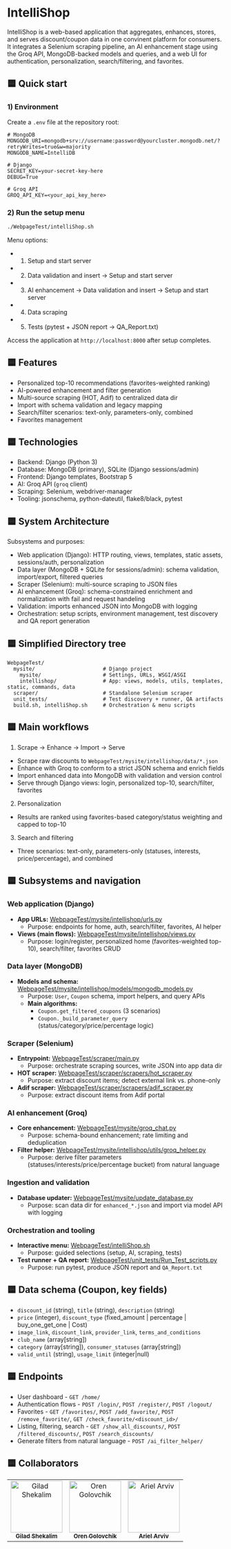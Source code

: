 # IntelliShop

IntelliShop is a web-based application that aggregates, enhances, stores, and serves discount/coupon data in one convinent platform for consumers. It integrates a Selenium scraping pipeline, an AI enhancement stage using the Groq API, MongoDB-backed models and queries, and a web UI for authentication, personalization, search/filtering, and favorites.

## 🟦 Quick start

### 1) Environment

Create a `.env` file at the repository root:

```
# MongoDB
MONGODB_URI=mongodb+srv://username:password@yourcluster.mongodb.net/?retryWrites=true&w=majority
MONGODB_NAME=IntelliDB

# Django
SECRET_KEY=your-secret-key-here
DEBUG=True

# Groq API
GROQ_API_KEY=<your_api_key_here>
```

### 2) Run the setup menu

```bash
./WebpageTest/intelliShop.sh
```

Menu options:
- 1. Setup and start server
- 2. Data validation and insert → Setup and start server
- 3. AI enhancement → Data validation and insert → Setup and start server
- 4. Data scraping
- 5. Tests (pytest + JSON report → QA_Report.txt)

Access the application at `http://localhost:8000` after setup completes.

## 🟦 Features

- Personalized top-10 recommendations (favorites-weighted ranking)
- AI-powered enhancement and filter generation
- Multi-source scraping (HOT, Adif) to centralized data dir
- Import with schema validation and legacy mapping
- Search/filter scenarios: text-only, parameters-only, combined
- Favorites management

## 🟦 Technologies

- Backend: Django (Python 3)
- Database: MongoDB (primary), SQLite (Django sessions/admin)
- Frontend: Django templates, Bootstrap 5
- AI: Groq API (`groq` client)
- Scraping: Selenium, webdriver-manager
- Tooling: jsonschema, python-dateutil, flake8/black, pytest

## 🟦 System Architecture

Subsystems and purposes:

- Web application (Django): HTTP routing, views, templates, static assets, sessions/auth, personalization
- Data layer (MongoDB + SQLite for sessions/admin): schema validation, import/export, filtered queries
- Scraper (Selenium): multi-source scraping to JSON files
- AI enhancement (Groq): schema-constrained enrichment and normalization with fail and request handeling
- Validation: imports enhanced JSON into MongoDB with logging
- Orchestration: setup scripts, environment management, test discovery and QA report generation

## 🟦 Simplified Directory tree

```
WebpageTest/
  mysite/                      # Django project
    mysite/                    # Settings, URLs, WSGI/ASGI
    intellishop/               # App: views, models, utils, templates, static, commands, data
  scraper/                     # Standalone Selenium scraper
  unit_tests/                  # Test discovery + runner, QA artifacts
  build.sh, intelliShop.sh     # Orchestration & menu scripts
```

## 🟦 Main workflows

1) Scrape → Enhance → Import → Serve
- Scrape raw discounts to `WebpageTest/mysite/intellishop/data/*.json`
- Enhance with Groq to conform to a strict JSON schema and enrich fields
- Import enhanced data into MongoDB with validation and version control
- Serve through Django views: login, personalized top-10, search/filter, favorites

2) Personalization
- Results are ranked using favorites-based category/status weighting and capped to top-10

3) Search and filtering
- Three scenarios: text-only, parameters-only (statuses, interests, price/percentage), and combined

## 🟦 Subsystems and navigation

### Web application (Django)
- **App URLs:** [WebpageTest/mysite/intellishop/urls.py](WebpageTest/mysite/intellishop/urls.py)
  - Purpose: endpoints for home, auth, search/filter, favorites, AI helper
- **Views (main flows):** [WebpageTest/mysite/intellishop/views.py](WebpageTest/mysite/intellishop/views.py)
  - Purpose: login/register, personalized home (favorites-weighted top-10), search/filter, favorites CRUD

### Data layer (MongoDB)
- **Models and schema:** [WebpageTest/mysite/intellishop/models/mongodb_models.py](WebpageTest/mysite/intellishop/models/mongodb_models.py)
  - Purpose: `User`, `Coupon` schema, import helpers, and query APIs
  - **Main algorithms:**
    - `Coupon.get_filtered_coupons` (3 scenarios)
    - `Coupon._build_parameter_query` (status/category/price/percentage logic)

### Scraper (Selenium)
- **Entrypoint:** [WebpageTest/scraper/main.py](WebpageTest/scraper/main.py)
  - Purpose: orchestrate scraping sources, write JSON into app data dir
- **HOT scraper:** [WebpageTest/scraper/scrapers/hot_scraper.py](WebpageTest/scraper/scrapers/hot_scraper.py)
  - Purpose: extract discount items; detect external link vs. phone-only
- **Adif scraper:** [WebpageTest/scraper/scrapers/adif_scraper.py](WebpageTest/scraper/scrapers/adif_scraper.py)
  - Purpose: extract discount items from Adif portal

### AI enhancement (Groq)
- **Core enhancement:** [WebpageTest/mysite/groq_chat.py](WebpageTest/mysite/groq_chat.py)
  - Purpose: schema-bound enhancement; rate limiting and deduplication
- **Filter helper:** [WebpageTest/mysite/intellishop/utils/groq_helper.py](WebpageTest/mysite/intellishop/utils/groq_helper.py)
  - Purpose: derive filter parameters (statuses/interests/price/percentage bucket) from natural language

### Ingestion and validation
- **Database updater:** [WebpageTest/mysite/update_database.py](WebpageTest/mysite/update_database.py)
  - Purpose: scan data dir for `enhanced_*.json` and import via model API with logging

### Orchestration and tooling
- **Interactive menu:** [WebpageTest/intelliShop.sh](WebpageTest/intelliShop.sh)
  - Purpose: guided selections (setup, AI, scraping, tests)
- **Test runner + QA report:** [WebpageTest/unit_tests/Run_Test_scripts.py](WebpageTest/unit_tests/Run_Test_scripts.py)
  - Purpose: run pytest, produce JSON report and `QA_Report.txt`

## 🟦 Data schema (Coupon, key fields)

- `discount_id` (string), `title` (string), `description` (string)
- `price` (integer), `discount_type` (fixed_amount | percentage | buy_one_get_one | Cost)
- `image_link`, `discount_link`, `provider_link`, `terms_and_conditions`
- `club_name` (array[string])
- `category` (array[string]), `consumer_statuses` (array[string])
- `valid_until` (string), `usage_limit` (integer|null)

## 🟦 Endpoints

- User dashboard - `GET /home/`
- Authentication flows - `POST /login/`, `POST /register/`, `POST /logout/`
- Favorites - `GET /favorites/`, `POST /add_favorite/`, `POST /remove_favorite/`, `GET /check_favorite/<discount_id>/`
- Listing, filtering, search - `GET /show_all_discounts/`, `POST /filtered_discounts/`, `POST /search_discounts/`
- Generate filters from natural language - `POST /ai_filter_helper/`

## 🟦 Collaborators

<table>
  <tr>
    <td align="center">
      <a href="https://github.com/GiladShekalim">
        <img src="https://github.com/GiladShekalim.png?size=120" width="120" height="120" alt="Gilad Shekalim" />
        <br />
        <sub><b>Gilad Shekalim</b></sub>
      </a>
    </td>
    <td align="center">
      <a href="https://github.com/OrenGolov">
        <img src="https://github.com/OrenGolov.png?size=120" width="120" height="120" alt="Oren Golovchik" />
        <br />
        <sub><b>Oren Golovchik</b></sub>
      </a>
    </td>
    <td align="center">
      <a href="https://github.com/ArielArviv">
        <img src="https://github.com/ArielArviv.png?size=120" width="120" height="120" alt="Ariel Arviv" />
        <br />
        <sub><b>Ariel Arviv</b></sub>
      </a>
    </td>
  </tr>
  </table>

